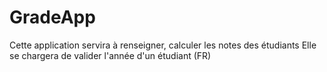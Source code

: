 # GradeApp

Cette application servira à renseigner, calculer les notes des étudiants 
Elle se chargera de valider l'année d'un étudiant (FR)